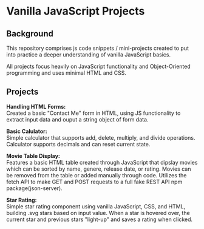 # Vanilla JavaScript Projects

## Background
This repository comprises js code snippets / mini-projects created to put into practice a deeper understanding of vanilla JavaScript basics.

All projects focus heavily on JavaScript functionality and Object-Oriented programming and uses minimal HTML and CSS.

## Projects

**Handling HTML Forms:** </br>
Created a basic "Contact Me" form in HTML, using JS functionality to extract input data and ouput a string object of form data.

**Basic Calulator:** </br>
Simple calculator that supports add, delete, multiply, and divide operations. Calculator supports decimals and can reset current state.

**Movie Table Display:** </br>
Features a basic HTML table created through JavaScript that dipslay movies which can be sorted by name, genere, release date, or rating. Movies can be removed from the table or added manually through code. Utilizes the fetch API to make GET and POST requests to a full fake REST API npm package(json-server).

**Star Rating:** </br>
Simple star rating component using vanilla JavaScript, CSS, and HTML, building .svg stars based on input value. When a star is hovered over, the current star and previous stars "light-up" and saves a rating when clicked.

